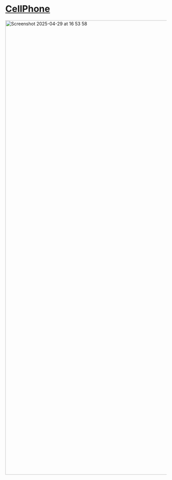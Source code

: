 # <a href="https://sudo-self.github.io/cellphone/">CellPhone</a>
<img width="1422" alt="Screenshot 2025-04-29 at 16 53 58" src="https://github.com/user-attachments/assets/f54d25c6-867b-4bbd-9e88-600b838eea90" />
